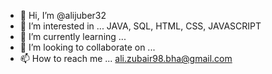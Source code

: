 - 👋 Hi, I’m @alijuber32
- 👀 I’m interested in ... JAVA, SQL, HTML, CSS, JAVASCRIPT
- 🌱 I’m currently learning ...
- 💞️ I’m looking to collaborate on ...
- 📫 How to reach me ... ali.zubair98.bha@gmail.com

<!---
alijuber32/alijuber32 is a ✨ special ✨ repository because its `README.md` (this file) appears on your GitHub profile.
You can click the Preview link to take a look at your changes.
--->
